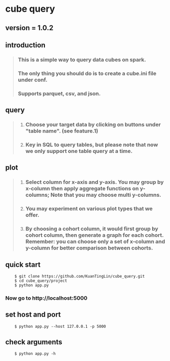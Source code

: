 # cube query
## version = 1.0.2

## introduction
> ### This is a simple way to query data cubes on spark.
> ### The only thing you should do is to create a cube.ini file under conf.
> ### Supports parquet, csv, and json.

## query
> 1. ### Choose your target data by clicking on buttons under "table name". (see feature.1)
> 2. ### Key in SQL to query tables, but please note that now we only support one table query at a time.

## plot
> 1. ### Select column for x-axis and y-axis. You may group by x-column then apply aggregate functions on y-columns; Note that you may choose multi y-columns.
> 2. ### You may experiment on various plot types that we offer.
> 3. ### By choosing a cohort column, it would first group by cohort column, then generate a graph for each cohort. Remember: you can choose only a set of x-column and y-column for better comparison between cohorts.

## quick start
```
    $ git clone https://github.com/KuanTingLin/cube_query.git
    $ cd cube_query/project
    $ python app.py
```
### Now go to http://localhost:5000

## set host and port
```
    $ python app.py --host 127.0.0.1 -p 5000
```

## check arguments
```
    $ python app.py -h
```

